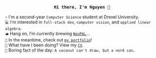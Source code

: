 <h3 align="center"><code>Hi there, I'm Nguyen 🫘</code></h3>

  `✌️` I'm a second-year `Computer Science` student at Drexel University. \
  `💻` I'm interested in `full-stack dev`, `computer vision`, and `applied linear algebra`. \
  `🫖` Hang on, I’m currently brewing [`NeoPAL`](https://github.com/nguyen-trinhtk/NeoPAL)... \
  `🌱` In the meantime, check out [`my portfolio`](ngtr.me)! \
  `📄` What have I been doing? View my [`CV`](https://ngtr.me/cv.html). \
  `🥥` Boring fact of the day: `A coconut can't draw, but a nerd can.`
